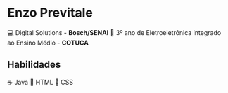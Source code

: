 # Enzo Previtale

💻 Digital Solutions - **Bosch/SENAI**
🔌 3º ano de Eletroeletrônica integrado ao Ensino Médio - **COTUCA**

## Habilidades
☕ Java
📝 HTML
🎨 CSS

